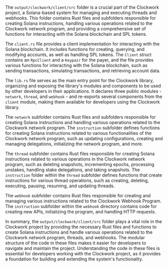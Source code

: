 The `output/clockwork/client/src` folder is a crucial part of the Clockwork project, a Solana-based system for managing and executing threads and webhooks. This folder contains Rust files and subfolders responsible for creating Solana instructions, handling various operations related to the Clockwork network program, and providing a comprehensive set of functions for interacting with the Solana blockchain and SPL tokens.

The `client.rs` file provides a client implementation for interacting with the Solana blockchain. It includes functions for creating, querying, and modifying accounts, as well as handling SPL tokens. The `Client` struct contains an `RpcClient` and a `Keypair` for the payer, and the file provides various functions for interacting with the Solana blockchain, such as sending transactions, simulating transactions, and retrieving account data.

The `lib.rs` file serves as the main entry point for the Clockwork library, organizing and exposing the library's modules and components to be used by other developers in their applications. It declares three public modules - `network`, `thread`, and `webhook` - and re-exports several components from the `client` module, making them available for developers using the Clockwork library.

The `network` subfolder contains Rust files and subfolders responsible for creating Solana instructions and handling various operations related to the Clockwork network program. The `instruction` subfolder defines functions for creating Solana instructions related to various functionalities of the Clockwork network program, such as updating configurations, creating and managing delegations, initializing the network program, and more.

The `thread` subfolder contains Rust files responsible for creating Solana instructions related to various operations in the Clockwork network program, such as deleting snapshots, incrementing epochs, processing unstakes, handling stake delegations, and taking snapshots. The `instruction` folder within the `thread` subfolder defines functions that create instructions for various thread operations, such as creating, deleting, executing, pausing, resuming, and updating threads.

The `webhook` subfolder contains Rust files responsible for creating and managing various instructions related to the Clockwork Webhook Program. The `instruction` subfolder within the `webhook` directory contains code for creating new APIs, initializing the program, and handling HTTP requests.

In summary, the `output/clockwork/client/src` folder plays a vital role in the Clockwork project by providing the necessary Rust files and functions to create Solana instructions and handle various operations related to the Clockwork network program, threads, and webhooks. The modular structure of the code in these files makes it easier for developers to navigate and maintain the project. Understanding the code in these files is essential for developers working with the Clockwork project, as it provides a foundation for building and extending the system's functionality.

    